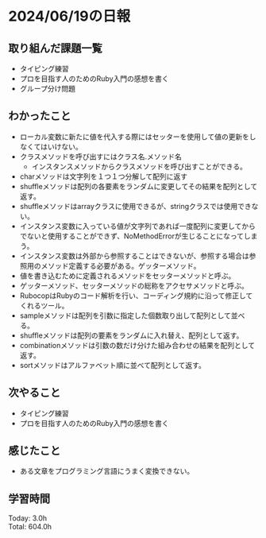 # 2024/06/19の日報
## 取り組んだ課題一覧
* タイピング練習
*  プロを目指す人のためのRuby入門の感想を書く
*  グループ分け問題
## わかったこと
* ローカル変数に新たに値を代入する際にはセッターを使用して値の更新をしなくてはいけない。
* クラスメソッドを呼び出すにはクラス名.メソッド名
  *  インスタンスメソッドからクラスメソッドを呼び出すことができる。
*  charメソッドは文字列を１つ１つ分解して配列に返す
*  shuffleメソッドは配列の各要素をランダムに変更してその結果を配列として返す。
  *  shuffleメソッドはarrayクラスに使用できるが、stringクラスでは使用できない。
  *  インスタンス変数に入っている値が文字列であれば一度配列に変更してからでないと使用することができず、NoMethodErrorが生じることになってしまう。
*  インスタンス変数は外部から参照することはできないが、参照する場合は参照用のメソッド定義する必要がある。ゲッターメソッド。
*  値を書き込むために定義されるメソッドをセッターメソッドと呼ぶ。
  *  ゲッターメソッド、セッターメソッドの総称をアクセサメソッドと呼ぶ。
*  RubocopはRubyのコード解析を行い、コーディング規約に沿って修正してくれるツール。
* sampleメソッドは配列を引数に指定した個数取り出して配列として並べる。
* shuffleメソッドは配列の要素をランダムに入れ替え、配列として返す。
* combinationメソッドは引数の数だけ分けた組み合わせの結果を配列として返す。
* sortメソッドはアルファベット順に並べて配列として返す。
## 次やること
* タイピング練習
* プロを目指す人のためのRuby入門の感想を書く
## 感じたこと
*  ある文章をプログラミング言語にうまく変換できない。
## 学習時間
Today: 3.0h<br>
Total: 604.0h